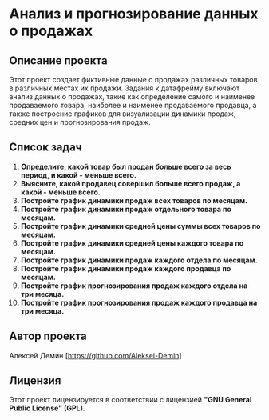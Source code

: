 # Анализ и прогнозирование данных о продажах

## Описание проекта
Этот проект создает фиктивные данные о продажах различных товаров в различных местах их продажи. Задания к датафрейму включают анализ данных о продажах, такие как определение самого и наименее продаваемого товара, наиболее и наименее продаваемого продавца, а также построение графиков для визуализации динамики продаж, средних цен и прогнозирования продаж.

## Список задач
1. **Определите, какой товар был продан больше всего за весь период, и какой - меньше всего.**
2. **Выясните, какой продавец совершил больше всего продаж, а какой - меньше всего.**
3. **Постройте график динамики продаж всех товаров по месяцам.**
4. **Постройте график динамики продаж отдельного товара по месяцам.**
5. **Постройте график динамики средней цены суммы всех товаров по месяцам.**
6. **Постройте график динамики средней цены каждого товара по месяцам.**
7. **Постройте график динамики продаж каждого отдела по месяцам.**
8. **Постройте график динамики продаж каждого продавца по месяцам.**
9. **Постройте график прогнозирования продаж каждого отдела на три месяца.**
10. **Постройте график прогнозирования продаж каждого продавца на три месяца.**

## Автор проекта
Алексей Демин [https://github.com/Aleksei-Demin]

## Лицензия
Этот проект лицензируется в соответствии с лицензией **"GNU General Public License" (GPL)**.